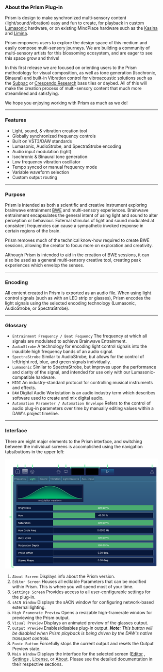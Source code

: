 ### About the Prism Plug-in

Prism is design to make synchronized multi-sensory content (light/sound/vibration) easy and fun to create, for 
playback in custom [Lumasonic](../07-Lumasonic/01-lumasonic-overview.md) hardware, or on existing MindPlace hardware such as the [Kasina](https://mindplace.com/collections/light-sound/products/kasina-deep-vision-bundle) and 
[Limina](https://mindplace.com/products/mindplace-limina-deepvision-bundle). 

Prism empowers users to explore the design space of this medium and easily compose multi-sensory journeys. We are building a community of multi-sensory artists for this blossoming ecosystem, and are eager to see this space grow and thrive!

In this first release we are focused on orienting users to the Prism methodology for visual composition, 
as well as tone generation (Isochronic, Binaural) and built-in Vibration control for vibroacoustic solutions such as the [Subpac](https://subpac.com) or [Crescendo Research](https://www.crescendoresearch.com/) bass tiles or daybed. 
All of this will make the creation process of multi-sensory content that much more streamlined and satisfying.

We hope you enjoying working with Prism as much as we do!

---

### Features

* Light, sound, & vibration creation tool
* Globally synchronized frequency controls
* Built on VST3/DAW standards
* Lumasonic, AudioStrobe, and SpectraStrobe encoding
* Audio input modulation (light)
* Isochronic & Binaural tone generation
* Low frequency vibration oscillator
* Tempo synced or manual frequency mode
* Variable waveform selection
* Custom output routing

---

### Purpose

Prism is intended as both a scientific and creative instrument exploring brainwave entrainment [BWE](https://en.wikipedia.org/wiki/Brainwave_entrainment) and multi-sensory experiences. Brainwave entrainment encapsulates the general intent of using light and sound to alter perception or behaviour.
External stimulus of light and sound modulated at consistent frequencies can cause a sympathetic invoked response in certain regions
of the brain. 

Prism removes much of the technical know-how required to create BWE sessions, allowing the creator to focus more on
exploration and creativity. 

Although Prism is intended to aid in the creation of BWE sessions, it can also be used as a general multi-sensory creative tool, creating peak experiences which envelop the senses.

---

### Encoding

All content created in Prism is exported as an audio file. When using light control signals (such as with an LED strip or glasses), Prism encodes
the light signals using the selected encoding technology (Lumasonic, AudioStrobe, or SpectraStrobe).

---

### Glossary

* `Entrainment Frequency / Beat Fequency` The frequency at which all signals are modulated to achieve Brainwave Entrainment.
* `AudioStrobe` A technology for encoding light control signals into the inaudible high frequency bands of an audio signal.
* `SpectraStrobe` Similar to AudioStrobe, but allows for the control of left/right red, blue, and green signals individually.
* `Lumasonic` Similar to SpectraStrobe, but improves upon the performance and clarity of the signal, and intended for use only with our Lumasonic-compatible hardware.
* `MIDI` An industry-standard  protocol for controlling musical instruments and effects.
* `DAW` Digital Audio Workstation is an audio industry term which describes software used to create and mix digital audio.
* `Automation Parameter / Automation Envelope` Refers to the control of audio plug-in parameters over time by manually editing 
values within a DAW's project timeline.

---

### Interface

There are eight major elements to the Prism interface, and switching between the individual screens is accomplished using the navigation tabs/buttons in the upper left:

![PrismInterface image-center image-full image-margin-v-24](img/overview/Prism_Interface_Overview.png)

1. `About Screen` Displays info about the Prism version.
2. `Editor Screen` Houses all editable Parameters that can be modified within Prism. This is where you will spend most of your time.
3. `Settings Screen` Provides access to all user-configurable settings for the plug-in.
4. `sACN Window` Displays the sACN window for configuring network-based external lighting.
5. `High Framerate Preview` Opens a resizable high-framerate window for previewing the Prism output.
6. `Visual Preview` Displays an animated preview of the glasses output.
7. `Output Preview` Enables/disables plug-in output. _**Note**: This button will be disabled when Prism playback is being driven by the DAW's native transport controls._
8. `Panic Button` Forcefully stops the current output and resets the Output Preview state.
9. `Main Window` Displays the interface for the selected screen ([Editor](02-editor-screen.md) , [Settings](03-settings-screen.md) , [License](04-sacn-module-overview.md), or [About](05-about-screen.md). Please see the detailed documentation in their respective sections.
